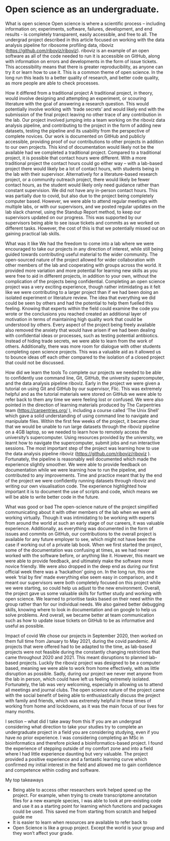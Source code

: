 # Open science as an undergraduate.

What is open science 
Open science is where a scientific process – including information on; experiments, software, failures, development, and end results - is completely transparent, easily accessible, and free to all. The undergrad project described in this article focused on working with the data analysis pipeline for ribosome profiling data, riboviz (https://github.com/riboviz/riboviz). riboviz is an example of an open software as all of the code needed to run it is accessible on GitHub, along with information on errors and developments in the form of issue tickets. This accessibility means that there is greater reproducibility, as anyone can try it or learn how to use it. This is a common theme of open science. In the long run this leads to a better quality of research, and better code quality, as more people are able to check processes.

How it differed from a traditional project
A traditional project, in theory, would involve designing and attempting an experiment, or scouring literature with the goal of answering a research question. This would potentially involve working with ‘trade secrets’ and would likely end with the submission of the final project leaving no other trace of any contribution in the lab. Our project involved jumping into a team working on the riboviz data analysis pipeline, and contributing to the project in the form of adding new datasets, testing the pipeline and its usability from the perspective of complete novices. Our work is documented on GitHub and publicly accessible, providing proof of our contributions to other projects in addition to our own projects. This kind of documentation would likely not be the available had we completed a traditional project. 
Compared to a traditional project, it is possible that contact hours were different. With a more traditional project the contact hours could go either way – with a lab-based project there would likely be a lot of contact hours, with students being in the lab with their supervisor. Alternatively for a literature-based research project, or a community outreach project, there would likely be fewer contact hours, as the student would likely only need guidance rather than constant supervision. We did not have any in-person contact hours. This was partially due to covid, but also due to the project being completely computer based. However, we were able to attend regular meetings with multiple labs, or with our supervisors, and we posted regular updates on the lab slack channel, using the Standup Report method, to keep our supervisors updated on our progress. This was supported by our supervisors being able to see issue tickets and commits as we worked on different tasks. However, the cost of this is that we potentially missed out on gaining practical lab skills. 

What was it like
We had the freedom to come into a lab where we were encouraged to take our projects in any direction of interest, while still being guided towards contributing useful material to the wider community. The open-sourced nature of the project allowed for wider collaboration with other members of the lab and cooperating with groups across the world. It provided more variation and more potential for learning new skills as you were free to aid in different projects, in addition to your own, without the complication of the projects being confidential. 
Completing an open science project was a very exciting experience, though rather intimidating as it felt like we were contributing to a larger project than if we had been doing an isolated experiment or literature review. The idea that everything we did could be seen by others and had the potential to help them fuelled this feeling. Knowing that experts within the field could examine the code you wrote or the conclusions you reached created an additional layer of motivation in terms of maintaining high quality work that could be understood by others. Every aspect of the project being freely available also removed the anxiety that would have arisen if we had been dealing with confidential ideas or processes, such as testing potential antibiotics. Instead of hiding trade secrets, we were able to learn from the work of others. Additionally, there was more room for dialogue with other students completing open science projects. This was a valuable aid as it allowed us to bounce ideas off each other compared to the isolation of a closed project that could not be discussed. 

How did we learn the tools 
To complete our projects we needed to be able to confidently use command line, Git, GitHub, the university supercomputer, and the data analysis pipeline riboviz. Early in the project we were given a tutorial on using Git and GitHub by our supervisor, Flic. This was extremely helpful and as the tutorial materials were stored on GitHub we were able to refer back to them any time we were feeling lost or confused. We were also pointed in the direction of learning materials produced by The Carpentries team (https://carpentries.org/ ), including a course called ‘The Unix Shell’ which gave a solid understanding of using command line to navigate and manipulate files. Within the first few weeks of the project, it became clear that we would be unable to run large datasets through the riboviz pipeline on a 4GB laptop, so we needed to learn how to remotely access the university’s supercomputer. Using resources provided by the university, we learnt how to navigate the supercomputer, submit jobs and run interactive sessions.
The most important step of the project was learning how to use the data analysis pipeline riboviz  (https://github.com/riboviz/riboviz ). Fortunately, the pipeline is reasonably well documented which made the experience slightly smoother. We were able to provide feedback on documentation while we were learning how to run the pipeline, and contributed to any improvements. Time and practice meant that by the end of the project we were confidently running datasets through riboviz and writing our own visualisation code. The experience highlighted how important it is to document the use of scripts and code, which means we will be able to write better code in the future. 

What was good or bad
The open-science nature of the project simplified communicating about it with other members of the lab when we were all working virtually. Though it was intimidating to be working with experts from around the world at such an early stage of our careers, it was valuable experience. Additionally, as everything was documented in the form of issues and commits on GitHub, our contributions to the overall project is available for any future employer to see, which might not have been the case if working out of a private lab book.
When we first started the project, some of the documentation was confusing at times, as we had never worked with the software before, or anything like it. However, this meant we were able to  provide feedback, and ultimately make the software more novice friendly. 
We were also dropped in the deep end as during our first official week there was a ‘hackathon’ going on. In the long run, this one week ‘trial by fire’ made everything else seem easy in comparison, and it meant our supervisors were both completely focused on this project while we were starting, so could help us adjust to the new environment. 
Overall, the project gave us some valuable skills for further study and working with open science. We learned to prioritise tasks based on their need within the group rather than for our individual needs. We also gained better debugging skills, knowing where to look in documentation and on google to help us solve problems. And overall, we became better at team communication such as how to update issue tickets on GitHub to be as informative and useful as possible.

Impact of covid
We chose our projects in September 2020, then worked on them full time from January to May 2021, during the covid pandemic. All projects that were offered had to be adapted to the time, as lab-based projects were not feasible during the constantly changing restrictions that came throughout 2020 and 2021. This meant disruptions to planned lab-based projects. Luckily the riboviz project was designed to be a computer based, meaning we were able to work from home effectively, with as little disruption as possible.  Sadly, during our project we never met anyone from the lab in person, which could have left us feeling extremely isolated. Fortunately, the lab was very welcoming, especially in allowing us to attend all meetings and journal clubs. The open science nature of the project came with the social benefit of being able to enthusiastically discuss the project with family and friends, which was extremely helpful in these times of working from home and lockdowns, as it was the main focus of our lives for many months.

I section – what did I take away from this 
If you are an undergrad considering what direction to take your studies try to complete an undergraduate project in a field you are considering studying, even if you have no prior experience. I was considering completing an MSc in bioinformatics and therefore picked a bioinformatics-based project. I found the experience of stepping outside of my comfort zone and into a field where I had little experience daunting but very valuable. The project provided a positive experience and a fantastic learning curve which confirmed my initial interest in the field and allowed me to gain confidence and competence within coding and software. 

My top takeaways 
-	Being able to access other researchers work helped speed up the project. For example, when trying to create transcriptome annotation files for a new example species, I was able to look at pre-existing code and use it as a starting point for learning which functions and packages could be used. This saved me from starting from scratch and helped guide me
-	It is easier to learn when resources are available to refer back to
-	Open Science is like a group project. Except the world is your group and they won’t affect your grade. 
